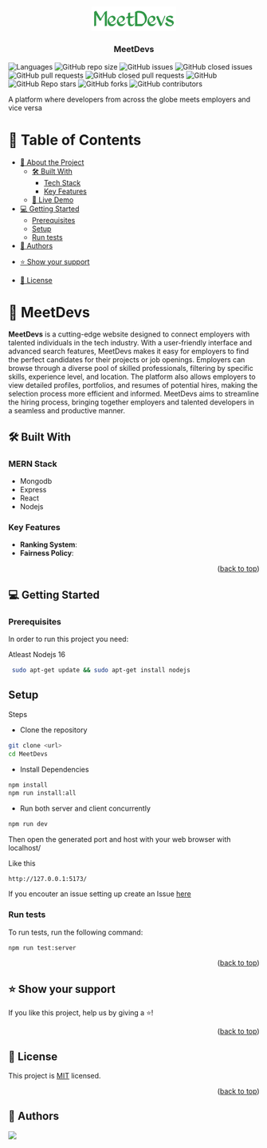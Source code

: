 <div align="center">
  <img src="logo-removebg.png" alt="logo" width="170"  height="auto" />
  <br/>

  <h3><b>MeetDevs</b></h3>

</div>

![Languages](https://img.shields.io/github/languages/top/Ayobami6/MeetDevs)
![GitHub repo size](https://img.shields.io/github/repo-size/Ayobami6/MeetDevs)
![GitHub issues](https://img.shields.io/github/issues/Ayobami6/MeetDevs)
![GitHub closed issues](https://img.shields.io/github/issues-closed/Ayobami6/MeetDevs)
![GitHub pull requests](https://img.shields.io/github/issues-pr/Ayobami6/MeetDevs)
![GitHub closed pull requests](https://img.shields.io/github/issues-pr-closed-raw/Ayobami6/MeetDevs)
![GitHub](https://img.shields.io/github/license/Ayobami6/MeetDevs)
![GitHub Repo stars](https://img.shields.io/github/stars/Ayobami6/MeetDevs?style=social)
![GitHub forks](https://img.shields.io/github/forks/Ayobami6/MeetDevs?style=social)
![GitHub contributors](https://img.shields.io/github/contributors/Ayobami6/MeetDevs)


A platform where developers from across the globe meets employers and vice versa

# 📗 Table of Contents

- [📖 About the Project](#about-project)
  - [🛠 Built With](#built-with)
    - [Tech Stack](#tech-stack)
    - [Key Features](#key-features)
  - [🚀 Live Demo](#live-demo)
- [💻 Getting Started](#getting-started)
  - [Prerequisites](#prerequisites)
  - [Setup](#setup)
  <!-- - [Install](#install)
  - [Usage](#usage) -->
  - [Run tests](#run-tests)
  <!-- - [Deployment](#deployment) -->
- [👥 Authors](#authors)
<!-- - [🔭 Future Features](#future-features) -->
<!-- - [🤝 Contributing](#contributing) -->
- [⭐️ Show your support](#support)
<!-- - [🙏 Acknowledgements](#acknowledgements)
- [❓ FAQ (OPTIONAL)](#faq) -->
- [📝 License](#license)


<!-- PROJECT DESCRIPTION -->

# 📖 MeetDevs <a name="about-project"></a>

**MeetDevs** is a cutting-edge website designed to connect employers with talented individuals in the tech industry. With a user-friendly interface and advanced search features, MeetDevs makes it easy for employers to find the perfect candidates for their projects or job openings. Employers can browse through a diverse pool of skilled professionals, filtering by specific skills, experience level, and location. The platform also allows employers to view detailed profiles, portfolios, and resumes of potential hires, making the selection process more efficient and informed. MeetDevs aims to streamline the hiring process, bringing together employers and talented developers in a seamless and productive manner.
## 🛠 Built With <a name="built-with"></a>

### MERN Stack <a name="tech-stack"></a>

- Mongodb
- Express 
- React
- Nodejs



<!-- Features -->

### Key Features <a name="key-features"></a>

- **Ranking System**:
- **Fairness Policy**:

<p align="right">(<a href="#readme-top">back to top</a>)</p>

<!-- LIVE DEMO -->

<!-- ## 🚀 Live Demo <a name="live-demo"></a>

- [Demo](https://beta.peersonline.tech)

<p align="right">(<a href="#readme-top">back to top</a>)</p> -->

<!-- GETTING STARTED -->

## 💻 Getting Started <a name="getting-started"></a>

### Prerequisites

In order to run this project you need:

Atleast Nodejs 16

```sh
 sudo apt-get update && sudo apt-get install nodejs
```

## Setup <a name="setup"></a>


Steps

- Clone the repository

```bash
git clone <url>
cd MeetDevs
```

- Install Dependencies

```sh
npm install
npm run install:all
```

- Run both server and client concurrently

```sh
npm run dev
```

Then open the generated port and host with your web browser with localhost/

Like this

```
http://127.0.0.1:5173/
```

If you encouter an issue setting up
create an Issue [here](https://github.com/Ayobami6/MeetDevs/issues)

### Run tests

To run tests, run the following command:

```sh
npm run test:server
```

<!--
### Deployment

You can deploy this project using: -->

<!--
Example:

```sh

```
 -->

<p align="right">(<a href="#readme-top">back to top</a>)</p>

<!-- AUTHORS -->

<!-- FUTURE FEATURES -->

<!-- CONTRIBUTING -->
<!-- 
## 🤝 Contributing <a name="contributing"></a>

Contributions, issues, and feature requests are welcome!

Feel free to check the [issues page](https://github.com/Ayobami6/Peersonline/issues/).

<p align="right">(<a href="#readme-top">back to top</a>)</p> -->

<!-- SUPPORT -->

## ⭐️ Show your support <a name="support"></a>

If you like this project, help us by giving a ⭐️!

<p align="right">(<a href="#readme-top">back to top</a>)</p>

## 📝 License <a name="license"></a>

This project is [MIT](./LICENSE) licensed.

<p align="right">(<a href="#readme-top">back to top</a>)</p>

## 👥 Authors <a name="authors"></a>

<a href="https://github.com/Ayobami6/MeetDevs/graphs/contributors">
  <img src="https://contrib.rocks/image?repo=Ayobami6/MeetDevs" />
</a>
